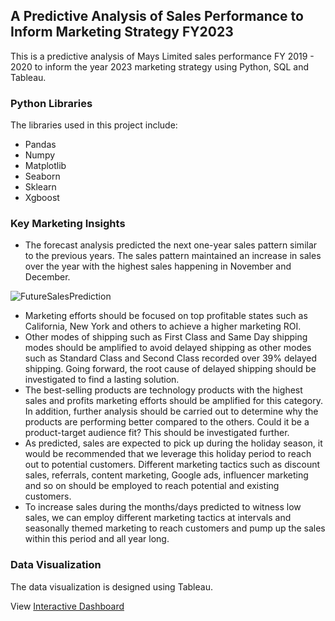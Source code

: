 ## A Predictive Analysis of Sales Performance to Inform Marketing Strategy FY2023
This is a predictive analysis of Mays Limited sales performance FY 2019 - 2020 to inform the year 2023 marketing strategy using Python, SQL and Tableau.

### Python Libraries
The libraries used in this project include:
- Pandas
- Numpy
- Matplotlib
- Seaborn
- Sklearn
- Xgboost

### Key Marketing Insights
- The forecast analysis predicted the next one-year sales pattern similar to the previous years. The sales pattern maintained an increase in sales over the year with the highest sales happening in November and December.
 
 ![FutureSalesPrediction](https://user-images.githubusercontent.com/113240043/207306559-d18221d3-41bf-4116-ad59-07595d196158.png)
 
- Marketing efforts should be focused on top profitable states such as California, New York and others to achieve a higher marketing ROI.
- Other modes of shipping such as First Class and Same Day shipping modes should be amplified to avoid delayed shipping as other modes such as Standard Class and Second Class recorded over 39% delayed shipping. Going forward, the root cause of delayed shipping should be investigated to find a lasting solution.
- The best-selling products are technology products with the highest sales and profits marketing efforts should be amplified for this category. In addition, further analysis should be carried out to determine why the products are performing better compared to the others. Could it be a product-target audience fit? This should be investigated further. 
- As predicted, sales are expected to pick up during the holiday season, it would be recommended that we leverage this holiday period to reach out to potential customers. Different marketing tactics such as discount sales, referrals, content marketing, Google ads, influencer marketing and so on should be employed to reach potential and existing customers.
- To increase sales during the months/days predicted to witness low sales, we can employ different marketing tactics at intervals and seasonally themed marketing to reach customers and pump up the sales within this period and all year long. 

### Data Visualization
The data visualization is designed using Tableau.

View [Interactive Dashboard](https://public.tableau.com/views/SalesPerfromanceAnalysis_16709202250510/Mays?:language=en-US&publish=yes&:display_count=n&:origin=viz_share_link)

